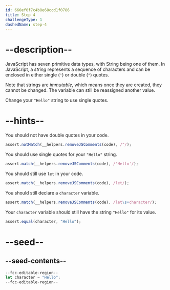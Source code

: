 ```yaml
---
id: 660ef0f7c4b8e68ccd1f0786
title: Step 4
challengeType: 1
dashedName: step-4
---
```


# --description--

JavaScript has seven primitive data types, with String being one of them. In JavaScript, a <dfn>string</dfn> represents a sequence of characters and can be enclosed in either single (`'`) or double (`"`) quotes.

Note that strings are <dfn>immutable</dfn>, which means once they are created, they cannot be changed. The variable can still be reassigned another value.

Change your `"Hello"` string to use single quotes.

# --hints--

You should not have double quotes in your code.

```js
assert.notMatch(__helpers.removeJSComments(code), /"/);
```

You should use single quotes for your `"Hello"` string.

```js
assert.match(__helpers.removeJSComments(code), /'Hello'/);
```

You should still use `let` in your code.

```js
assert.match(__helpers.removeJSComments(code), /let/);
```

You should still declare a `character` variable.

```js
assert.match(__helpers.removeJSComments(code), /let\s+character/);
```

Your `character` variable should still have the string `"Hello"` for its value.

```js
assert.equal(character, "Hello");
```


# --seed--

## --seed-contents--

```js
--fcc-editable-region--
let character = "Hello";
--fcc-editable-region--
```
